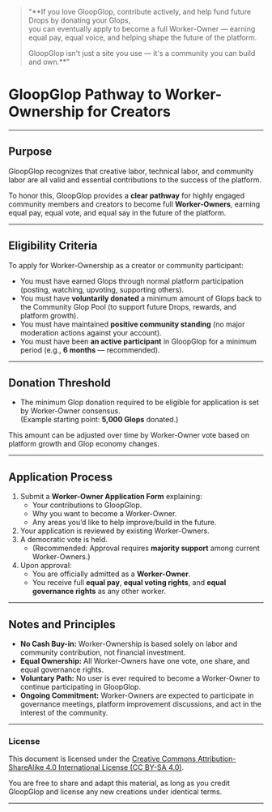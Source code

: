 > "**If you love GloopGlop, contribute actively, and help fund future Drops by donating your Glops,  
> you can eventually apply to become a full Worker-Owner — earning equal pay, equal voice, and helping shape the future of the platform.  
>  
> GloopGlop isn't just a site you use — it's a community you can build and own.**"


# **GloopGlop Pathway to Worker-Ownership for Creators**

---

## **Purpose**
GloopGlop recognizes that creative labor, technical labor, and community labor are all valid and essential contributions to the success of the platform.

To honor this, GloopGlop provides a **clear pathway** for highly engaged community members and creators to become full **Worker-Owners**, earning equal pay, equal vote, and equal say in the future of the platform.

---

## **Eligibility Criteria**
To apply for Worker-Ownership as a creator or community participant:

- You must have earned Glops through normal platform participation (posting, watching, upvoting, supporting others).
- You must have **voluntarily donated** a minimum amount of Glops back to the Community Glop Pool (to support future Drops, rewards, and platform growth).
- You must have maintained **positive community standing** (no major moderation actions against your account).
- You must have been **an active participant** in GloopGlop for a minimum period (e.g., **6 months** — recommended).

---

## **Donation Threshold**
- The minimum Glop donation required to be eligible for application is set by Worker-Owner consensus.  
  (Example starting point: **5,000 Glops** donated.)

This amount can be adjusted over time by Worker-Owner vote based on platform growth and Glop economy changes.

---

## **Application Process**
1. Submit a **Worker-Owner Application Form** explaining:
   - Your contributions to GloopGlop.
   - Why you want to become a Worker-Owner.
   - Any areas you’d like to help improve/build in the future.
2. Your application is reviewed by existing Worker-Owners.
3. A democratic vote is held.
   - (Recommended: Approval requires **majority support** among current Worker-Owners.)
4. Upon approval:
   - You are officially admitted as a **Worker-Owner**.
   - You receive full **equal pay**, **equal voting rights**, and **equal governance rights** as any other worker.

---

## **Notes and Principles**
- **No Cash Buy-in:** Worker-Ownership is based solely on labor and community contribution, not financial investment.
- **Equal Ownership:** All Worker-Owners have one vote, one share, and equal governance rights.
- **Voluntary Path:** No user is ever required to become a Worker-Owner to continue participating in GloopGlop.
- **Ongoing Commitment:** Worker-Owners are expected to participate in governance meetings, platform improvement discussions, and act in the interest of the community.


---

### License

This document is licensed under the [Creative Commons Attribution-ShareAlike 4.0 International License (CC BY-SA 4.0)](https://creativecommons.org/licenses/by-sa/4.0/).

You are free to share and adapt this material, as long as you credit GloopGlop and license any new creations under identical terms.

---
